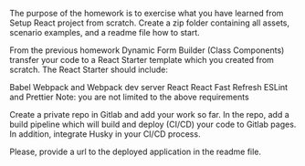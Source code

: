 <!-- @format -->

The purpose of the homework is to exercise what you have learned from Setup React project from scratch. Create a zip folder containing all assets, scenario examples, and a readme file how to start.

From the previous homework Dynamic Form Builder (Class Components) transfer your code to a React Starter template which you created from scratch. The React Starter should include:

Babel
Webpack and Webpack dev server
React
React Fast Refresh
ESLint and Prettier
Note: you are not limited to the above requirements

Create a private repo in Gitlab and add your work so far. In the repo, add a build pipeline which will build and deploy (CI/CD) your code to Gitlab pages. In addition, integrate Husky in your CI/CD process.

Please, provide a url to the deployed application in the readme file.
